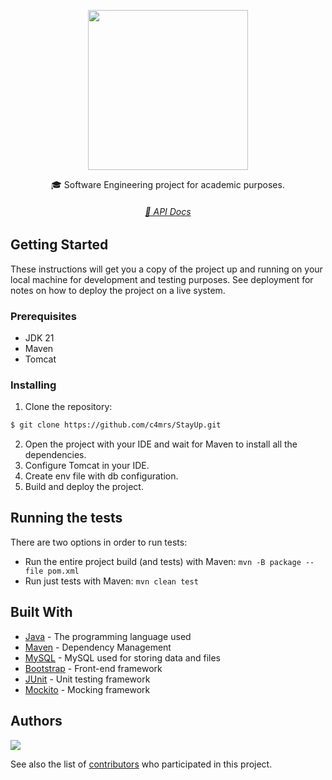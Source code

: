 <p align="center">
  <img src=".github/StayUp_LOGO.jpeg" width="256" heigth="256">
  <!--<h3 align="center"><code>StayUp</code></h3>-->
</p>

<p align="center">
  🎓 Software Engineering project for academic purposes.
</p>

<h6 align="center">
  <a href="https://c4mrs.github.io/StayUp/javadoc">📄 API Docs</a>
</h6>

## Getting Started

These instructions will get you a copy of the project up and running on your local machine for development and testing purposes. See deployment for notes on how to deploy the project on a live system.

### Prerequisites

- JDK 21
- Maven
- Tomcat

### Installing

1. Clone the repository:
```bash
$ git clone https://github.com/c4mrs/StayUp.git
```
2. Open the project with your IDE and wait for Maven to install all the dependencies.
3. Configure Tomcat in your IDE.
4. Create env file with db configuration.
5. Build and deploy the project.

## Running the tests

There are two options in order to run tests:

- Run the entire project build (and tests) with Maven: `mvn -B package --file pom.xml`
- Run just tests with Maven: `mvn clean test`

<!--  ### Break down into end to end tests

Explain what these tests test and why

```
Give an example
```

### And coding style tests

Explain what these tests test and why

```
Give an example
```

## Deployment

Add additional notes about how to deploy this on a live system -->

## Built With

* [Java](https://jdk.java.net/15/) - The programming language used
* [Maven](https://maven.apache.org/) - Dependency Management
* [MySQL](https://www.mysql.com/it/) - MySQL used for storing data and files
* [Bootstrap](https://getboostrap.com/) - Front-end framework
* [JUnit](https://junit.org/) - Unit testing framework
* [Mockito](https://site.mockito.org/) - Mocking framework


## Authors

<a href="https://github.com/c4mrs/StayUp/graphs/contributors">
  <img src="https://contrib.rocks/image?repo=c4mrs/StayUp" />
</a>

See also the list of [contributors](https://github.com/c4mrs/StayUp/graphs/contributors) who participated in this project.

<!--## License

This project is licensed under the MIT License - see the [LICENSE.md](LICENSE.md) file for details-->
